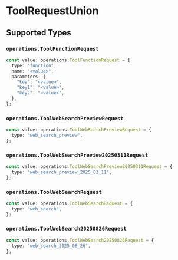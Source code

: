 # ToolRequestUnion


## Supported Types

### `operations.ToolFunctionRequest`

```typescript
const value: operations.ToolFunctionRequest = {
  type: "function",
  name: "<value>",
  parameters: {
    "key": "<value>",
    "key1": "<value>",
    "key2": "<value>",
  },
};
```

### `operations.ToolWebSearchPreviewRequest`

```typescript
const value: operations.ToolWebSearchPreviewRequest = {
  type: "web_search_preview",
};
```

### `operations.ToolWebSearchPreview20250311Request`

```typescript
const value: operations.ToolWebSearchPreview20250311Request = {
  type: "web_search_preview_2025_03_11",
};
```

### `operations.ToolWebSearchRequest`

```typescript
const value: operations.ToolWebSearchRequest = {
  type: "web_search",
};
```

### `operations.ToolWebSearch20250826Request`

```typescript
const value: operations.ToolWebSearch20250826Request = {
  type: "web_search_2025_08_26",
};
```


